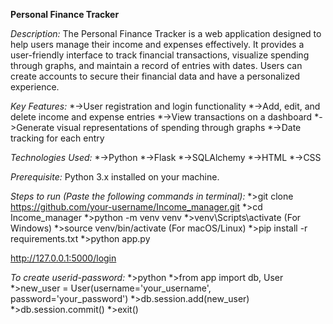 **Personal Finance Tracker**


*Description:*
The Personal Finance Tracker is a web application designed to help users manage their income and expenses effectively.
It provides a user-friendly interface to track financial transactions, visualize spending through graphs, and maintain a record of entries with dates.
Users can create accounts to secure their financial data and have a personalized experience.

*Key Features:*
*->User registration and login functionality
*->Add, edit, and delete income and expense entries
*->View transactions on a dashboard
*->Generate visual representations of spending through graphs
*->Date tracking for each entry

*Technologies Used:*
*->Python
*->Flask
*->SQLAlchemy
*->HTML
*->CSS

*Prerequisite:*
Python 3.x installed on your machine.


*Steps to run (Paste the following commands in terminal):*
  *>git clone https://github.com/your-username/Income_manager.git
  *>cd Income_manager
  *>python -m venv venv
    *>venv\Scripts\activate (For Windows)
    *>source venv/bin/activate (For macOS/Linux)
  *>pip install -r requirements.txt
  *>python app.py

http://127.0.0.1:5000/login

*To create userid-password:*
  *>python
  *>from app import db, User
  *>new_user = User(username='your_username', password='your_password')
  *>db.session.add(new_user)
  *>db.session.commit()
  *>exit()



